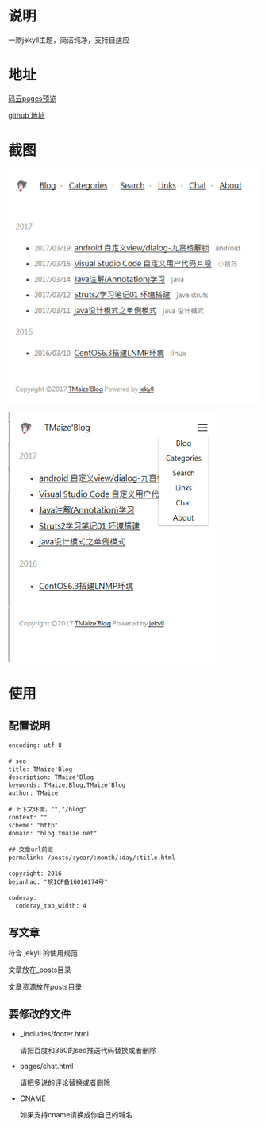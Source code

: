 # 说明

一款jekyll主题，简洁纯净，支持自适应

# 地址

[码云pages预览](http://tmaize.oschina.io/simple-jekyll-theme/)

[github 地址](https://github.com/TMaize/tmaize-blog)

 
# 截图

![s1](readme/01.jpg)

![s2](readme/02.jpg)

# 使用

## 配置说明

```
encoding: utf-8

# seo
title: TMaize'Blog
description: TMaize'Blog
keywords: TMaize,Blog,TMaize'Blog
author: TMaize

# 上下文环境，"","/blog"
context: ""
scheme: "http"
domain: "blog.tmaize.net"

## 文章url前缀
permalink: /posts/:year/:month/:day/:title.html

copyright: 2016
beianhao: "皖ICP备16016174号"

coderay:
  coderay_tab_width: 4
```


## 写文章

符合 jekyll 的使用规范

文章放在_posts目录

文章资源放在posts目录

## 要修改的文件

+ _includes/footer.html

    请把百度和360的seo推送代码替换或者删除

+ pages/chat.html

    请把多说的评论替换或者删除

+ CNAME

    如果支持cname请换成你自己的域名